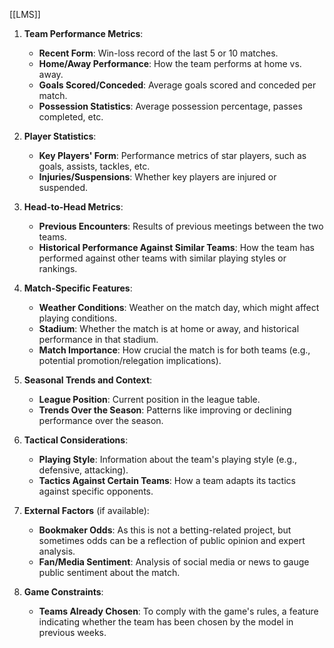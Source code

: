 [[LMS]]

1. **Team Performance Metrics**:
   - **Recent Form**: Win-loss record of the last 5 or 10 matches.
   - **Home/Away Performance**: How the team performs at home vs. away.
   - **Goals Scored/Conceded**: Average goals scored and conceded per match.
   - **Possession Statistics**: Average possession percentage, passes completed, etc.

2. **Player Statistics**:
   - **Key Players' Form**: Performance metrics of star players, such as goals, assists, tackles, etc.
   - **Injuries/Suspensions**: Whether key players are injured or suspended.

3. **Head-to-Head Metrics**:
   - **Previous Encounters**: Results of previous meetings between the two teams.
   - **Historical Performance Against Similar Teams**: How the team has performed against other teams with similar playing styles or rankings.

4. **Match-Specific Features**:
   - **Weather Conditions**: Weather on the match day, which might affect playing conditions.
   - **Stadium**: Whether the match is at home or away, and historical performance in that stadium.
   - **Match Importance**: How crucial the match is for both teams (e.g., potential promotion/relegation implications).

5. **Seasonal Trends and Context**:
   - **League Position**: Current position in the league table.
   - **Trends Over the Season**: Patterns like improving or declining performance over the season.

6. **Tactical Considerations**:
   - **Playing Style**: Information about the team's playing style (e.g., defensive, attacking).
   - **Tactics Against Certain Teams**: How a team adapts its tactics against specific opponents.

7. **External Factors** (if available):
   - **Bookmaker Odds**: As this is not a betting-related project, but sometimes odds can be a reflection of public opinion and expert analysis.
   - **Fan/Media Sentiment**: Analysis of social media or news to gauge public sentiment about the match.

8. **Game Constraints**:
   - **Teams Already Chosen**: To comply with the game's rules, a feature indicating whether the team has been chosen by the model in previous weeks.
